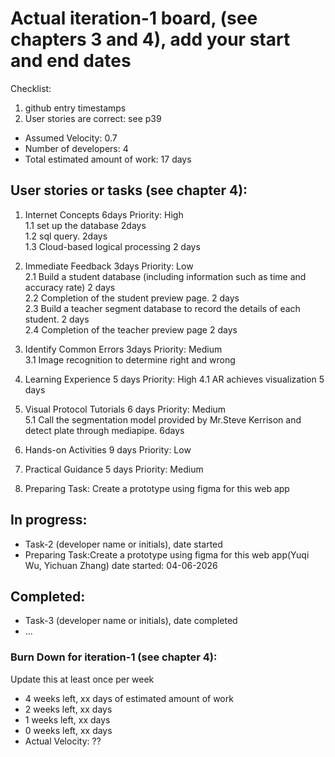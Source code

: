 # Actual iteration-1 board, (see chapters 3 and 4), add your start and end dates 

Checklist: 
1. github entry timestamps
2. User stories are correct: see p39

* Assumed Velocity: 0.7  
* Number of developers: 4
* Total estimated amount of work: 17 days

## User stories or tasks (see chapter 4):
1. Internet Concepts  6days Priority: High  
  1.1 set up the database 2days  
  1.2 sql query. 2days  
  1.3 Cloud-based logical processing 2 days  
2. Immediate Feedback  3days Priority: Low  
  2.1 Build a student database (including information such as time and accuracy rate) 2 days  
  2.2 Completion of the student preview page. 2 days  
  2.3 Build a teacher segment database to record the details of each student.  2 days  
  2.4 Completion of the teacher preview page 2 days  

3. Identify Common Errors  3days Priority: Medium  
  3.1 Image recognition to determine right and wrong    
4. Learning Experience 5 days Priority: High
  4.1 AR achieves visualization 5 days  
5. Visual Protocol Tutorials 6 days Priority: Medium  
  5.1 Call the segmentation model provided by Mr.Steve Kerrison and detect plate through mediapipe.  6days        
6. Hands-on Activities 9 days Priority: Low
7. Practical Guidance 5 days Priority: Medium
8. Preparing Task: Create a prototype using figma for this web app

## In progress:
* Task-2 (developer name or initials), date started
* Preparing Task:Create a prototype using figma for this web app(Yuqi Wu, Yichuan Zhang) date started: 04-06-2026

## Completed:
* Task-3 (developer name or initials), date completed
* ...

### Burn Down for iteration-1 (see chapter 4):
Update this at least once per week
* 4 weeks left, xx days of estimated amount of work 
* 2 weeks left, xx days
* 1 weeks left, xx days
* 0 weeks left, xx days
* Actual Velocity: ?? 
